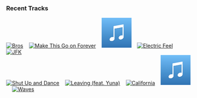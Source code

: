 ### Recent Tracks
[<img src='https://lastfm.freetls.fastly.net/i/u/300x300/045ea4dff9234bb4cb511d89f2c93655.png' width='16%' height='16%' alt='Bros'>](https://www.last.fm/music/wolf%2balice/_/bros)&nbsp;&nbsp;&nbsp;&nbsp;[<img src='https://lastfm.freetls.fastly.net/i/u/300x300/ba66327ac6694b94bc62bb3bb0aa8a4e.png' width='16%' height='16%' alt='Make This Go on Forever'>](https://www.last.fm/music/snow%2bpatrol/_/make%2bthis%2bgo%2bon%2bforever)&nbsp;&nbsp;&nbsp;&nbsp;[<img src='https://github.com/atfinke/atfinke/blob/master/placeholder.jpeg?raw=true' width='16%' height='16%' alt='Good'>](https://www.last.fm/music/twin%2bxl/_/good)&nbsp;&nbsp;&nbsp;&nbsp;[<img src='https://lastfm.freetls.fastly.net/i/u/300x300/996e2f00e3b7aeaca4748aed1d3bb1e3.png' width='16%' height='16%' alt='Electric Feel'>](https://www.last.fm/music/mgmt/_/electric%2bfeel)&nbsp;&nbsp;&nbsp;&nbsp;[<img src='https://lastfm.freetls.fastly.net/i/u/300x300/de63ed44aa0a38df4a4770738094aba1.png' width='16%' height='16%' alt='JFK'>](https://www.last.fm/music/ryann/_/jfk)&nbsp;&nbsp;&nbsp;&nbsp;<br>[<img src='https://lastfm.freetls.fastly.net/i/u/300x300/b7481835f296f9cf0a34777e9b9a3f5c.png' width='16%' height='16%' alt='Shut Up and Dance'>](https://www.last.fm/music/walk%2bthe%2bmoon/_/shut%2bup%2band%2bdance)&nbsp;&nbsp;&nbsp;&nbsp;[<img src='https://lastfm.freetls.fastly.net/i/u/300x300/f5b6e2565df54c6b684695222a35e8be.png' width='16%' height='16%' alt='Leaving (feat. Yuna)'>](https://www.last.fm/music/ekali/_/leaving%2b%2528feat.%2byuna%2529)&nbsp;&nbsp;&nbsp;&nbsp;[<img src='https://lastfm.freetls.fastly.net/i/u/300x300/7f6bf3adaedc4a24ca9e51ebe50d802c.png' width='16%' height='16%' alt='California'>](https://www.last.fm/music/delta%2bspirit/_/california)&nbsp;&nbsp;&nbsp;&nbsp;[<img src='https://github.com/atfinke/atfinke/blob/master/placeholder.jpeg?raw=true' width='16%' height='16%' alt='Like This'>](https://www.last.fm/music/dekleyn/_/like%2bthis)&nbsp;&nbsp;&nbsp;&nbsp;[<img src='https://lastfm.freetls.fastly.net/i/u/300x300/0b79d6c5d9a4560d43c85728dafec806.png' width='16%' height='16%' alt='Waves'>](https://www.last.fm/music/dean%2blewis/_/waves)&nbsp;&nbsp;&nbsp;&nbsp;<br>